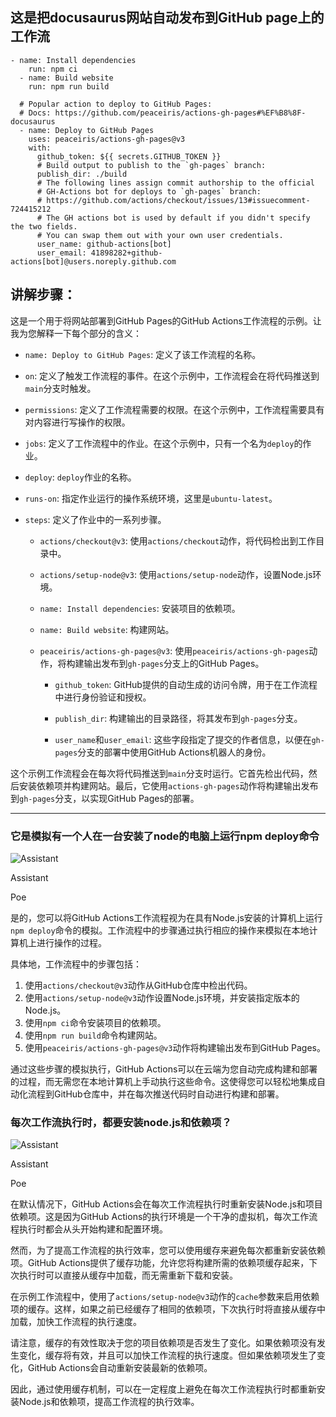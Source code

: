 ## 这是把docusaurus网站自动发布到GitHub page上的工作流



```
- name: Install dependencies
    run: npm ci
  - name: Build website
    run: npm run build

  # Popular action to deploy to GitHub Pages:
  # Docs: https://github.com/peaceiris/actions-gh-pages#%EF%B8%8F-docusaurus
  - name: Deploy to GitHub Pages
    uses: peaceiris/actions-gh-pages@v3
    with:
      github_token: ${{ secrets.GITHUB_TOKEN }}
      # Build output to publish to the `gh-pages` branch:
      publish_dir: ./build
      # The following lines assign commit authorship to the official
      # GH-Actions bot for deploys to `gh-pages` branch:
      # https://github.com/actions/checkout/issues/13#issuecomment-724415212
      # The GH actions bot is used by default if you didn't specify the two fields.
      # You can swap them out with your own user credentials.
      user_name: github-actions[bot]
      user_email: 41898282+github-actions[bot]@users.noreply.github.com
```

## 讲解步骤：

这是一个用于将网站部署到GitHub Pages的GitHub Actions工作流程的示例。让我为您解释一下每个部分的含义：

- `name: Deploy to GitHub Pages`: 定义了该工作流程的名称。

- `on`: 定义了触发工作流程的事件。在这个示例中，工作流程会在将代码推送到`main`分支时触发。

- `permissions`: 定义了工作流程需要的权限。在这个示例中，工作流程需要具有对内容进行写操作的权限。

- `jobs`: 定义了工作流程中的作业。在这个示例中，只有一个名为`deploy`的作业。

- `deploy`: `deploy`作业的名称。

- `runs-on`: 指定作业运行的操作系统环境，这里是`ubuntu-latest`。

- `steps`: 定义了作业中的一系列步骤。

  - `actions/checkout@v3`: 使用`actions/checkout`动作，将代码检出到工作目录中。

  - `actions/setup-node@v3`: 使用`actions/setup-node`动作，设置Node.js环境。

  - `name: Install dependencies`: 安装项目的依赖项。

  - `name: Build website`: 构建网站。

  - `peaceiris/actions-gh-pages@v3`: 使用`peaceiris/actions-gh-pages`动作，将构建输出发布到`gh-pages`分支上的GitHub Pages。

    - `github_token`: GitHub提供的自动生成的访问令牌，用于在工作流程中进行身份验证和授权。

    - `publish_dir`: 构建输出的目录路径，将其发布到`gh-pages`分支。

    - `user_name`和`user_email`: 这些字段指定了提交的作者信息，以便在`gh-pages`分支的部署中使用GitHub Actions机器人的身份。

这个示例工作流程会在每次将代码推送到`main`分支时运行。它首先检出代码，然后安装依赖项并构建网站。最后，它使用`actions-gh-pages`动作将构建输出发布到`gh-pages`分支，以实现GitHub Pages的部署。



---



### 它是模拟有一个人在一台安装了node的电脑上运行npm deploy命令

![Assistant](https://docu-1319658309.cos.ap-guangzhou.myqcloud.com/assistant.b077c338.svg)

Assistant

Poe



是的，您可以将GitHub Actions工作流程视为在具有Node.js安装的计算机上运行`npm deploy`命令的模拟。工作流程中的步骤通过执行相应的操作来模拟在本地计算机上进行操作的过程。

具体地，工作流程中的步骤包括：

1. 使用`actions/checkout@v3`动作从GitHub仓库中检出代码。
2. 使用`actions/setup-node@v3`动作设置Node.js环境，并安装指定版本的Node.js。
3. 使用`npm ci`命令安装项目的依赖项。
4. 使用`npm run build`命令构建网站。
5. 使用`peaceiris/actions-gh-pages@v3`动作将构建输出发布到GitHub Pages。

通过这些步骤的模拟执行，GitHub Actions可以在云端为您自动完成构建和部署的过程，而无需您在本地计算机上手动执行这些命令。这使得您可以轻松地集成自动化流程到GitHub仓库中，并在每次推送代码时自动进行构建和部署。



### 每次工作流执行时，都要安装node.js和依赖项？

![Assistant](https://docu-1319658309.cos.ap-guangzhou.myqcloud.com/assistant.b077c338.svg)

Assistant

Poe



在默认情况下，GitHub Actions会在每次工作流程执行时重新安装Node.js和项目依赖项。这是因为GitHub Actions的执行环境是一个干净的虚拟机，每次工作流程执行时都会从头开始构建和配置环境。

然而，为了提高工作流程的执行效率，您可以使用缓存来避免每次都重新安装依赖项。GitHub Actions提供了缓存功能，允许您将构建所需的依赖项缓存起来，下次执行时可以直接从缓存中加载，而无需重新下载和安装。

在示例工作流程中，使用了`actions/setup-node@v3`动作的`cache`参数来启用依赖项的缓存。这样，如果之前已经缓存了相同的依赖项，下次执行时将直接从缓存中加载，加快工作流程的执行速度。

请注意，缓存的有效性取决于您的项目依赖项是否发生了变化。如果依赖项没有发生变化，缓存将有效，并且可以加快工作流程的执行速度。但如果依赖项发生了变化，GitHub Actions会自动重新安装最新的依赖项。

因此，通过使用缓存机制，可以在一定程度上避免在每次工作流程执行时都重新安装Node.js和依赖项，提高工作流程的执行效率。
